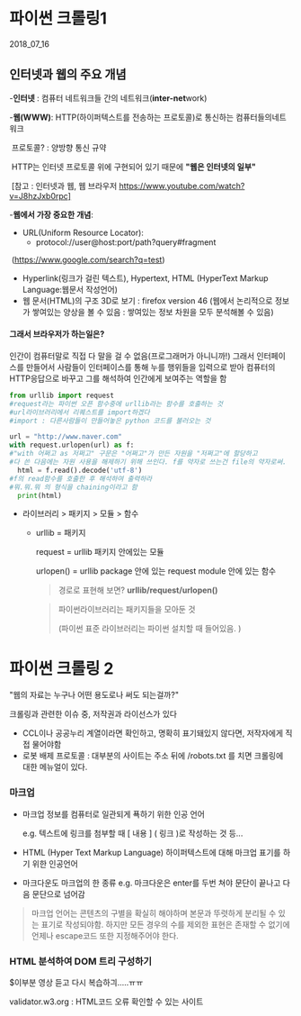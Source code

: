 # 파이썬 크롤링1

2018_07_16

## 인터넷과 웹의 주요 개념

-**인터넷** : 컴퓨터 네트워크들 간의 네트워크(**inter-net**work)

-**웹(WWW)**: HTTP(하이퍼텍스트를 전송하는 프로토콜)로 통신하는 컴퓨터들의네트워크 

​	프로토콜? : 양방향 통신 규약

​	HTTP는 인터넷 프로토콜 위에 구현되어 있기 때문에 **"웹은 인터넷의 일부"** 

​	[참고 : 인터넷과 웹, 웹 브라우저 https://www.youtube.com/watch?v=J8hzJxb0rpc]

-**웹에서 가장 중요한 개념**: 

- URL(Uniform Resource Locator):
  - protocol://user@host:port/path?query#fragment

​	      (https://www.google.com/search?q=test) 

- Hyperlink(링크가 걸린 텍스트), Hypertext, HTML (HyperText Markup Language:웹문서 작성언어)
- 웹 문서(HTML)의 구조 3D로 보기 : firefox version 46 (웹에서 논리적으로 정보가 쌓여있는 양상을 볼 수 있음 : 쌓여있는 정보 차원을 모두 분석해볼 수 있음) 

#### 그래서 브라우저가 하는일은?

인간이 컴퓨터말로 직접 다 말을 걸 수 없음(프로그래머가 아니니까!) 그래서 인터페이스를 만들어서 사람들이 인터페이스를 통해 누를 행위들을 입력으로 받아 컴퓨터의 HTTP응답으로 바꾸고 그를 해석하여 인간에게 보여주는 역할을 함

```python
from urllib import request 
#request라는 파이썬 오픈 함수중에 urllib라는 함수를 호출하는 것
#url라이브러리에서 리퀘스트를 import하겠다
#import : 다른사람들이 만들어놓은 python 코드를 불러오는 것

url = "http://www.naver.com"
with request.urlopen(url) as f:
#"with 어쩌고 as 저쩌고" 구문은 "어쩌고"가 만든 자원을 "저쩌고"에 할당하고
#다 쓴 다음에는 자원 사용을 해제하기 위해 쓰인다. f를 약자로 쓰는건 file의 약자로써.
  html = f.read().decode('utf-8')
#f의 read함수를 호출한 후 해석하여 출력하라
#뭐.뭐.뭐 의 형식을 chaining이라고 함 
  print(html)
```

- 라이브러리 > 패키지 >  모듈 > 함수

  - urllib = 패키지

    request = urllib 패키지 안에있는 모듈

    urlopen() = urllib package 안에 있는 request module 안에 있는 함수

    > 경로로 표현해 보면? **urllib/request/urlopen()** 

    > 파이썬라이브러리는 패키지들을 모아둔 것 
    >
    > (파이썬 표준 라이브러리는 파이썬 설치할 때 들어있음. )
# 파이썬 크롤링 2

 "웹의 자료는 누구나 어떤 용도로나 써도 되는걸까?"

크롤링과 관련한 이슈 중, 저작권과 라이선스가 있다 

- CCL이나 공공누리 계열이라면 확인하고, 명확히 표기돼있지 않다면, 저작자에게 직접 물어야함
- 로봇 배제 프로토콜 : 대부분의 사이트는 주소 뒤에 /robots.txt  를 치면 크롤링에 대한 메뉴얼이 있다.

### 마크업

- 마크업 정보를 컴퓨터로 일관되게 푝하기 위한 인공 언어 

  e.g. 텍스트에 링크를 첨부할 때 [ 내용 ] ( 링크 )로 작성하는 것 등...

- HTML (Hyper Text Markup Language) 하이퍼텍스트에 대해 마크업 표기를 하기 위한 인공언어

- 마크다운도 마크업의 한 종류 e.g. 마크다운은 enter를 두번 쳐야 문단이 끝나고 다음 문단으로 넘어감 

>  마크업 언어는 콘텐츠의 구별을 확실히 해야하며 본문과 뚜렷하게 분리될 수 있는 표기로  작성되야함. 하지만 모든 경우의 수를 제외한 표현은 존재할 수 없기에 언제나 escape코드 또한 지정해주어야 한다.

### HTML 분석하여 DOM 트리 구성하기

$이부분 영상 듣고 다시 복습하긔.....ㅠㅠ

validator.w3.org : HTML코드 오류 확인할 수 있는 사이트 

